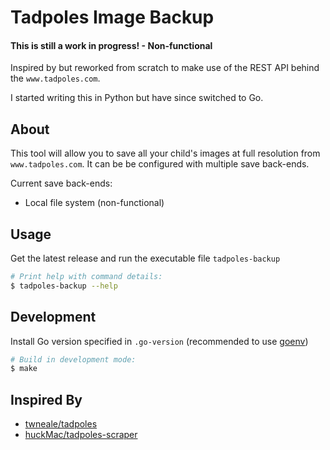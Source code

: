 # Tadpoles Image Backup

#### **This is still a work in progress! - Non-functional**

Inspired by but reworked from scratch to make use of the REST API behind the `www.tadpoles.com`. 

I started writing this in Python but have since switched to Go.

## About
This tool will allow you to save all your child's images at full resolution from `www.tadpoles.com`.  It can be be configured with multiple save back-ends.

Current save back-ends:
* Local file system (non-functional)

## Usage

Get the latest release and run the executable file `tadpoles-backup`
```bash
# Print help with command details:
$ tadpoles-backup --help
```

## Development

Install Go version specified in `.go-version` (recommended to use [goenv](https://github.com/syndbg/goenv))

```bash
# Build in development mode:
$ make
```

## Inspired By
* [twneale/tadpoles](https://github.com/twneale/tadpoles)
* [huckMac/tadpoles-scraper](https://github.com/ChuckMac/tadpoles-scraper)